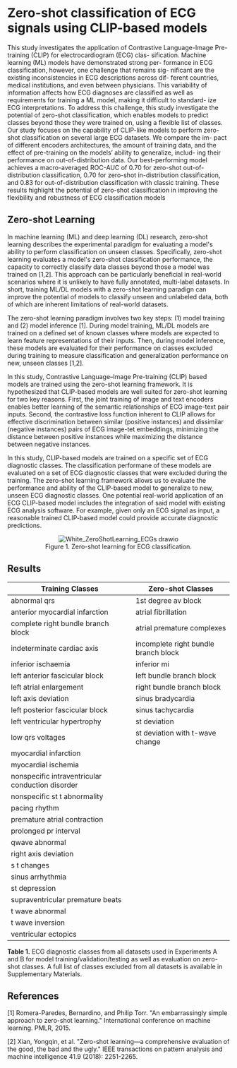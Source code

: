 # Zero-shot classification of ECG signals using CLIP-based models

This study investigates the application of Contrastive
Language-Image Pre-training (CLIP) for electrocardiogram (ECG) clas-
sification. Machine learning (ML) models have demonstrated strong per-
formance in ECG classification, however, one challenge that remains sig-
nificant are the existing inconsistencies in ECG descriptions across dif-
ferent countries, medical institutions, and even between physicians. This
variability of information affects how ECG diagnoses are classified as well
as requirements for training a ML model, making it difficult to standard-
ize ECG interpretations. To address this challenge, this study investigate
the potential of zero-shot classification, which enables models to predict
classes beyond those they were trained on, using a flexible list of classes.
Our study focuses on the capability of CLIP-like models to perform zero-
shot classification on several large ECG datasets. We compare the im-
pact of different encoders architectures, the amount of training data,
and the effect of pre-training on the models’ ability to generalize, includ-
ing their performance on out-of-distribution data. Our best-performing
model achieves a macro-averaged ROC-AUC of 0.70 for zero-shot out-of-
distribution classification, 0.70 for zero-shot in-distribution classification,
and 0.83 for out-of-distribution classification with classic training. These
results highlight the potential of zero-shot classification in improving the
flexibility and robustness of ECG classification models

## Zero-shot Learning

In machine learning (ML) and deep learning (DL) research, zero-shot learning describes the experimental paradigm for evaluating a model's ability to perform classification on unseen classes. Specifically, zero-shot learning evaluates a model's zero-shot classification performance, the capacity to correctly classify data classes beyond those a model was trained on [1,2]. This approach can be particularly beneficial in real-world scenarios where it is unlikely to have fully annotated, multi-label datasets. In short, training ML/DL models with a zero-shot learning paradign can improve the potential of models to classify unseen and unlabeled data, both of which are inherent limitations of real-world datasets.

The zero-shot learning paradigm involves two key steps: (1) model training and (2) model inference [1]. During model training, ML/DL models are trained on a defined set of known classes where models are expected to learn feature representations of their inputs. Then, during model inference, these models are evaluated for their performance on classes excluded during training to measure classification and generalization performance on new, unseen classes [1,2]. 

In this study, Contrastive Language–Image Pre-training (CLIP) based models are trained using the zero-shot learning framework. It is hypothesized that CLIP-based models are well suited for zero-shot learning for two key reasons. First, the joint training of image and text encoders enables better learning of the semantic relationships of ECG image-text pair inputs. Second, the contrastive loss function inherent to CLIP allows for effective discrimination between similar (positive instances) and dissimilar (negative instances) pairs of ECG image-tet embeddings, minimizing the distance between positive instances while maximizing the distance between negative instances.    

In this study, CLIP-based models are trained on a specific set of ECG diagnostic classes. The classification performane of these models are evaluated on a set of ECG diagnostic classes that were excluded during the training. The zero-shot learning framework allows us to evaluate the performance and ability of the CLIP-based model to generalize to new, unseen ECG diagnostic classes. One potential real-world application of an ECG CLIP-based model includes the integration of said model with existing ECG analysis software. For example, given only an ECG signal as input, a reasonable trained CLIP-based model could provide accurate diagnostic predictions. 

<p align="center">
  <img src="https://github.com/user-attachments/assets/2cb2f4e8-a625-4003-8ddf-9a1fa5cf15dc" alt="White_ZeroShotLearning_ECGs drawio">
  <br>
  Figure 1. Zero-shot learning for ECG classification.
</p>

## Results 

| Training Classes                               | Zero-shot Classes                      |
| ---------------------------------------------- | --------------------------------------- |
| abnormal qrs                                   | 1st degree av block                    |
| anterior myocardial infarction                 | atrial fibrillation                     |
| complete right bundle branch block             | atrial premature complexes              |
| indeterminate cardiac axis                     | incomplete right bundle branch block    |
| inferior ischaemia                             | inferior mi                             |
| left anterior fascicular block                 | left bundle branch block                |
| left atrial enlargement                        | right bundle branch block               |
| left axis deviation                            | sinus bradycardia                       |
| left posterior fascicular block                | sinus tachycardia                       |
| left ventricular hypertrophy                   | st deviation                            |
| low qrs voltages                               | st deviation with t-wave change        |
| myocardial infarction                          |                                         |
| myocardial ischemia                            |                                         |
| nonspecific intraventricular conduction disorder |                                         |
| nonspecific st t abnormality                   |                                         |
| pacing rhythm                                  |                                         |
| premature atrial contraction                   |                                         |
| prolonged pr interval                          |                                         |
| qwave abnormal                                 |                                         |
| right axis deviation                           |                                         |
| s t changes                                    |                                         |
| sinus arrhythmia                               |                                         |
| st depression                                  |                                         |
| supraventricular premature beats               |                                         |
| t wave abnormal                                |                                         |
| t wave inversion                               |                                         |
| ventricular ectopics                           |                                         |

**Table 1.** ECG diagnostic classes from all datasets used in Experiments A and B for model training/validation/testing as well as evaluation on zero-shot classes. A full list of classes excluded from all datasets is available in Supplementary Materials.

## References

[1] Romera-Paredes, Bernardino, and Philip Torr. "An embarrassingly simple approach to zero-shot learning." International conference on machine learning. PMLR, 2015.

[2] Xian, Yongqin, et al. "Zero-shot learning—a comprehensive evaluation of the good, the bad and the ugly." IEEE transactions on pattern analysis and machine intelligence 41.9 (2018): 2251-2265.
